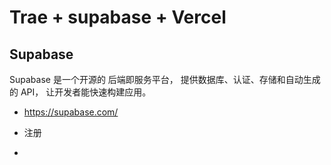 # Trae + supabase + Vercel

## Supabase
Supabase 是一个开源的 后端即服务平台，
提供数据库、认证、存储和自动生成的 API，
让开发者能快速构建应用。

- https://supabase.com/
- 注册

- 
